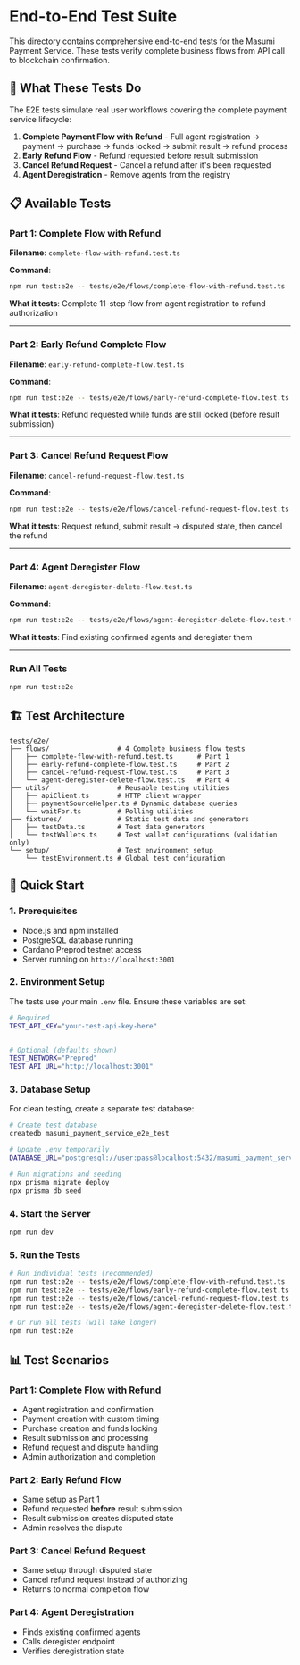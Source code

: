 # End-to-End Test Suite

This directory contains comprehensive end-to-end tests for the Masumi Payment Service. These tests verify complete business flows from API call to blockchain confirmation.

## 🎯 What These Tests Do

The E2E tests simulate real user workflows covering the complete payment service lifecycle:

1. **Complete Payment Flow with Refund** - Full agent registration → payment → purchase → funds locked → submit result → refund process
2. **Early Refund Flow** - Refund requested before result submission
3. **Cancel Refund Request** - Cancel a refund after it's been requested
4. **Agent Deregistration** - Remove agents from the registry

## 📋 Available Tests

### Part 1: Complete Flow with Refund

**Filename**: `complete-flow-with-refund.test.ts`

**Command**:

```bash
npm run test:e2e -- tests/e2e/flows/complete-flow-with-refund.test.ts
```

**What it tests**: Complete 11-step flow from agent registration to refund authorization

---

### Part 2: Early Refund Complete Flow

**Filename**: `early-refund-complete-flow.test.ts`

**Command**:

```bash
npm run test:e2e -- tests/e2e/flows/early-refund-complete-flow.test.ts
```

**What it tests**: Refund requested while funds are still locked (before result submission)

---

### Part 3: Cancel Refund Request Flow

**Filename**: `cancel-refund-request-flow.test.ts`

**Command**:

```bash
npm run test:e2e -- tests/e2e/flows/cancel-refund-request-flow.test.ts
```

**What it tests**: Request refund, submit result → disputed state, then cancel the refund

---

### Part 4: Agent Deregister Flow

**Filename**: `agent-deregister-delete-flow.test.ts`

**Command**:

```bash
npm run test:e2e -- tests/e2e/flows/agent-deregister-delete-flow.test.ts
```

**What it tests**: Find existing confirmed agents and deregister them

---

### Run All Tests

```bash
npm run test:e2e
```

## 🏗️ Test Architecture

```
tests/e2e/
├── flows/                 # 4 Complete business flow tests
│   ├── complete-flow-with-refund.test.ts      # Part 1
│   ├── early-refund-complete-flow.test.ts     # Part 2
│   ├── cancel-refund-request-flow.test.ts     # Part 3
│   └── agent-deregister-delete-flow.test.ts   # Part 4
├── utils/                 # Reusable testing utilities
│   ├── apiClient.ts       # HTTP client wrapper
│   ├── paymentSourceHelper.ts # Dynamic database queries
│   └── waitFor.ts         # Polling utilities
├── fixtures/              # Static test data and generators
│   ├── testData.ts        # Test data generators
│   └── testWallets.ts     # Test wallet configurations (validation only)
└── setup/                 # Test environment setup
    └── testEnvironment.ts # Global test configuration
```

## 🚀 Quick Start

### 1. Prerequisites

- Node.js and npm installed
- PostgreSQL database running
- Cardano Preprod testnet access
- Server running on `http://localhost:3001`

### 2. Environment Setup

The tests use your main `.env` file. Ensure these variables are set:

```bash
# Required
TEST_API_KEY="your-test-api-key-here"


# Optional (defaults shown)
TEST_NETWORK="Preprod"
TEST_API_URL="http://localhost:3001"
```

### 3. Database Setup

For clean testing, create a separate test database:

```bash
# Create test database
createdb masumi_payment_service_e2e_test

# Update .env temporarily
DATABASE_URL="postgresql://user:pass@localhost:5432/masumi_payment_service_e2e_test"

# Run migrations and seeding
npx prisma migrate deploy
npx prisma db seed
```

### 4. Start the Server

```bash
npm run dev
```

### 5. Run the Tests

```bash
# Run individual tests (recommended)
npm run test:e2e -- tests/e2e/flows/complete-flow-with-refund.test.ts
npm run test:e2e -- tests/e2e/flows/early-refund-complete-flow.test.ts
npm run test:e2e -- tests/e2e/flows/cancel-refund-request-flow.test.ts
npm run test:e2e -- tests/e2e/flows/agent-deregister-delete-flow.test.ts

# Or run all tests (will take longer)
npm run test:e2e
```

## 📊 Test Scenarios

### Part 1: Complete Flow with Refund

- Agent registration and confirmation
- Payment creation with custom timing
- Purchase creation and funds locking
- Result submission and processing
- Refund request and dispute handling
- Admin authorization and completion

### Part 2: Early Refund Flow

- Same setup as Part 1
- Refund requested **before** result submission
- Result submission creates disputed state
- Admin resolves the dispute

### Part 3: Cancel Refund Request

- Same setup through disputed state
- Cancel refund request instead of authorizing
- Returns to normal completion flow

### Part 4: Agent Deregistration

- Finds existing confirmed agents
- Calls deregister endpoint
- Verifies deregistration state
